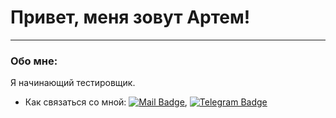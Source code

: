 # Привет, меня зовут Артем!

---

### Обо мне:

Я начинающий тестировщик.

- Как связаться со мной: [![Mail Badge](https://img.shields.io/badge/-zaikinaa26@mail.ru-darkblue?style=flat&logo=Mail.ru&logoColor=white)](mailto:zaikinaa26@mail.ru), [![Telegram Badge](https://img.shields.io/badge/-t.me/zaikin_AA-blue?style=flat&logo=Telegram&logoColor=white)](https://t.me/zaikin_AA)
